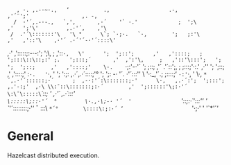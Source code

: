        , ·. ,.-·~·.,   ‘           .,                   .-,             ,'´¨';'                 ,. -,
      /  ·'´,.-·-.,   `,'‚       ,·´    '` ·.'             ;  ';\          ,'   ';'\'         ,.·'´,    ,'\
     /  .'´\:::::::'\   '\ °      \`; `·;·.   `·,        ';   ;:'\        ,'   ,'::'\    ,·'´ .·´'´-·'´::::\'
  ,·'  ,'::::\:;:-·-:';  ';\‚       ;   ,'\::`·,   \'      ';  ';::';      ,'   ,'::::;   ;    ';:::\::\::;:'
 ;.   ';:::;´       ,'  ,':'\‚     ;   ,'::'\:::';   ';     ';  ';::;     ,'   ,'::::;'    \·.    `·;:'-·'´
  ';   ;::;       ,'´ .'´\::';‚    ;   ;:::;'·:.'  ,·'\'    ';  ';::;    ,'   ,'::::;'      \:`·.   '`·,  '
  ';   ':;:   ,.·´,.·´::::\;'°   ';  ';: -· '´. ·'´:::'\'    \   '·:_,'´.;   ;::::;‘        `·:'`·,   \'
   \·,   `*´,.·'´::::::;·´      ;  ,-·:'´:\:::::::;·'      \·,   ,.·´:';  ';:::';          ,.'-:;'  ,·\
    \\:¯::\:::::::;:·´        ,'  ';::::::'\;:·'´           \:\¯\:::::\`*´\::;  '   ,·'´     ,.·´:::'\
     `\:::::\;::·'´  °         \·.,·\;-· '´  '                `'\::\;:·´'\:::'\'   '    \`*'´\::::::::;·'‘
         ¯                     \::\:\                                   `*´°        \::::\:;:·´
          ‘                      `'·;·'                                    '             '`*'´‘

# General

Hazelcast distributed execution.

